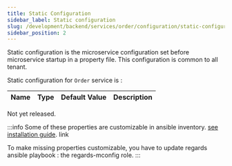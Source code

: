 ```yaml
---
title: Static Configuration
sidebar_label: Static configuration
slug: /development/backend/services/order/configuration/static-configuration
sidebar_position: 2
---
```


Static configuration is the microservice configuration set before microservice startup in a property file.
This configuration is common to all tenant.

Static configuration for `Order` service is :

| Name                                       | Type    | Default Value | Description                                                                              |
|--------------------------------------------|---------|---------------|------------------------------------------------------------------------------------------|

Not yet released.

:::info
Some of these properties are customizable in ansible
inventory. [see installation guide](../../../../setup/swarm/advanced/swarm-optimizations.md#dataprovider-optimization).
link

To make missing properties customizable, you have to update regards ansible playbook : the regards-mconfig role.
:::